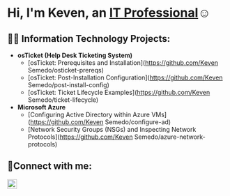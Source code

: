<h1>Hi, I'm Keven, an <a href="https://linkedin.com/in/Keven-semedo">IT Professional</a>☺</h1>

<h2>👨‍💻 Information Technology Projects:</h2>

- <b>osTicket (Help Desk Ticketing System)</b>
  - [osTicket: Prerequisites and Installation](https://github.com/Keven Semedo/osticket-prereqs)
  - [osTicket: Post-Installation Configuration](https://github.com/Keven Semedo/post-install-config)
  - [osTicket: Ticket Lifecycle Examples](https://github.com/Keven Semedo/ticket-lifecycle)
- <b>Microsoft Azure</b>
  - [Configuring Active Directory within Azure VMs](https://github.com/Keven Semedo/configure-ad)
  - [Network Security Groups (NSGs) and Inspecting Network Protocols](https://github.com/Keven Semedo/azure-network-protocols)

<h2>🤳Connect with me:</h2>

[<img align="left" alt="Josh | LinkedIn" width="22px" src="https://cdn.jsdelivr.net/npm/simple-icons@v3/icons/linkedin.svg" />][linkedin]

[linkedin]: https://linkedin.com/in/Keven-Semedo
